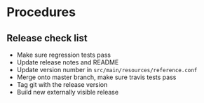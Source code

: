 # Procedures

## Release check list
- Make sure regression tests pass
- Update release notes and README
- Update version number in `src/main/resources/reference.conf`
- Merge onto master branch, make sure travis tests pass
- Tag git with the release version
- Build new externally visible release
